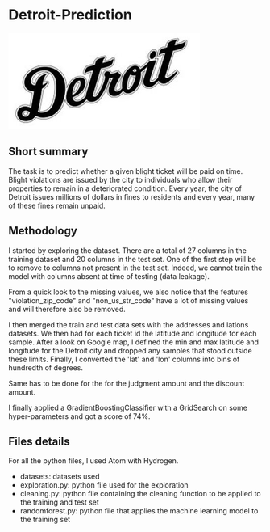 # Detroit-Prediction

![alt text](images/detroit.jpg)

## Short summary

The task is to predict whether a given blight ticket will be paid on time. Blight violations are issued by the city to individuals who allow their properties to remain in a deteriorated condition. Every year, the city of Detroit issues millions of dollars in fines to residents and every year, many of these fines remain unpaid.

## Methodology

I started by exploring the dataset. There are a total of 27 columns in the training dataset and 20 columns in the test set. One of the first step will be to remove to columns not present in the test set. Indeed, we cannot train the model with columns absent at time of testing (data leakage).

From a quick look to the missing values, we also notice that the features "violation_zip_code" and "non_us_str_code" have a lot of missing values and will therefore also be removed.

I then merged the train and test data sets with the addresses and latlons datasets. We then had for each ticket id the latitude and longitude for each sample. After a look on Google map, I defined the min and max latitude and longitude for the Detroit city and dropped any samples that stood outside these limits. Finally, I converted the 'lat' and 'lon' columns into bins of hundredth of degrees.

Same has to be done for the for the judgment amount and the discount amount.

I finally applied a GradientBoostingClassifier with a GridSearch on some hyper-parameters and got a score of 74%.

## Files details

For all the python files, I used Atom with Hydrogen.

- datasets: datasets used
- exploration.py: python file used for the exploration
- cleaning.py: python file containing the cleaning function to be applied to the training and test set
- randomforest.py: python file that applies the machine learning model to the training set
